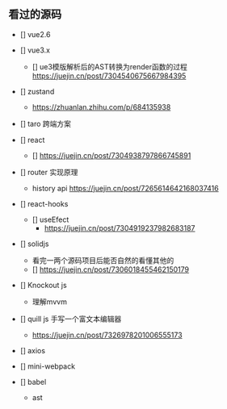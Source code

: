 ## 看过的源码

- [] vue2.6

- [] vue3.x
  - [] ue3模版解析后的AST转换为render函数的过程 https://juejin.cn/post/7304540675667984395

- [] zustand
  - https://zhuanlan.zhihu.com/p/684135938

- [] taro 跨端方案

- [] react
  - [] https://juejin.cn/post/7304938797866745891
  
- [] router 实现原理
  - history api https://juejin.cn/post/7265614642168037416
- [] react-hooks
  - [] useEfect 
    - https://juejin.cn/post/7304919237982683187

- [] solidjs
  - 看完一两个源码项目后能否自然的看懂其他的
  - [] https://juejin.cn/post/7306018455462150179

- [] Knockout js
  - 理解mvvm

- [] quill js 手写一个富文本编辑器
  - https://juejin.cn/post/7326978201006555173

- [] axios

- [] mini-webpack

- [] babel 
  - ast 